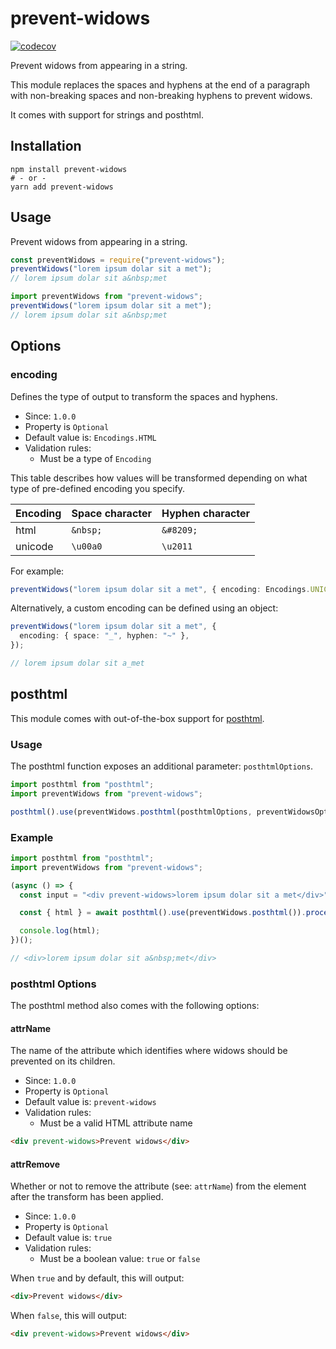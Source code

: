 # prevent-widows

[![codecov](https://codecov.io/gh/bashaus/prevent-widows/graph/badge.svg?token=7QNC6PIHUG)](https://codecov.io/gh/bashaus/prevent-widows)

Prevent widows from appearing in a string.

This module replaces the spaces and hyphens at the end of a paragraph with
non-breaking spaces and non-breaking hyphens to prevent widows.

It comes with support for strings and posthtml.

## Installation

```
npm install prevent-widows
# - or -
yarn add prevent-widows
```

## Usage

Prevent widows from appearing in a string.

```javascript
const preventWidows = require("prevent-widows");
preventWidows("lorem ipsum dolar sit a met");
// lorem ipsum dolar sit a&nbsp;met
```

```typescript
import preventWidows from "prevent-widows";
preventWidows("lorem ipsum dolar sit a met");
// lorem ipsum dolar sit a&nbsp;met
```

## Options

### encoding

Defines the type of output to transform the spaces and hyphens.

- Since: `1.0.0`
- Property is `Optional`
- Default value is: `Encodings.HTML`
- Validation rules:
  - Must be a type of `Encoding`

This table describes how values will be transformed depending on what type of
pre-defined encoding you specify.

| Encoding | Space character | Hyphen character |
| -------- | --------------- | ---------------- |
| html     | `&nbsp;`        | `&#8209;`        |
| unicode  | `\u00a0`        | `\u2011`         |

For example:

```typescript
preventWidows("lorem ipsum dolar sit a met", { encoding: Encodings.UNICODE });
```

Alternatively, a custom encoding can be defined using an object:

```typescript
preventWidows("lorem ipsum dolar sit a met", {
  encoding: { space: "_", hyphen: "~" },
});

// lorem ipsum dolar sit a_met
```

## posthtml

This module comes with out-of-the-box support for [posthtml][url:posthtml].

### Usage

The posthtml function exposes an additional parameter: `posthtmlOptions`.

```typescript
import posthtml from "posthtml";
import preventWidows from "prevent-widows";

posthtml().use(preventWidows.posthtml(posthtmlOptions, preventWidowsOptions));
```

### Example

```typescript
import posthtml from "posthtml";
import preventWidows from "prevent-widows";

(async () => {
  const input = "<div prevent-widows>lorem ipsum dolar sit a met</div>";

  const { html } = await posthtml().use(preventWidows.posthtml()).process(input);

  console.log(html);
})();

// <div>lorem ipsum dolar sit a&nbsp;met</div>
```

### posthtml Options

The posthtml method also comes with the following options:

#### attrName

The name of the attribute which identifies where widows should be prevented on
its children.

- Since: `1.0.0`
- Property is `Optional`
- Default value is: `prevent-widows`
- Validation rules:
  - Must be a valid HTML attribute name

```html
<div prevent-widows>Prevent widows</div>
```

#### attrRemove

Whether or not to remove the attribute (see: `attrName`) from the element after
the transform has been applied.

- Since: `1.0.0`
- Property is `Optional`
- Default value is: `true`
- Validation rules:
  - Must be a boolean value: `true` or `false`

When `true` and by default, this will output:

```html
<div>Prevent widows</div>
```

When `false`, this will output:

```html
<div prevent-widows>Prevent widows</div>
```

[url:posthtml]: https://github.com/posthtml/posthtml
